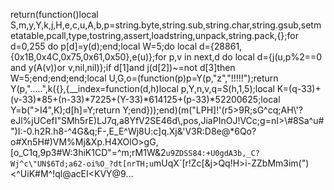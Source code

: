return(function()local S,m,y,Y,k,j,H,e,c,u,A,b,p=string.byte,string.sub,string.char,string.gsub,setmetatable,pcall,type,tostring,assert,loadstring,unpack,string.pack,{};for d=0,255 do p[d]=y(d);end;local W=5;do local d={28861,{0x1B,0x4C,0x75,0x61,0x50},e(u)};for p,v in next,d do local d={j(u,p%2==0 and y(A(v))or v,nil,nil)};if d[1]and j(d[2])~=not d[3]then W=5;end;end;end;local U,G,o=(function(p)p=Y(p,"z","!!!!!");return Y(p,".....",k({},{__index=function(d,h)local p,Y,n,v,q=S(h,1,5);local K=(q-33)+(v-33)*85+(n-33)*7225+(Y-33)*614125+(p-33)*52200625;local Y=b(">I4",K);d[h]=Y;return Y;end}));end)(m("LPH]!'(r5>9R;sG^cq;AH\\'?eJl%jUCefI\"SMh5rE)LJ7q,a8YfV2SE46d\\,pos,JiaPInOJ!VCc;g=nI>\\#8Sa^u#\")I:-0.h2R.h8-^4G&q;F-,E_E^Wj8U:c]q.Xj&'V3R:D8e@*6Qo?o#Xn5H#)VM%Mj&Xp.H4XOlO>gG,[o_C1q,9p3#W:3hiK1CD\"=^m;rM1W&2`u9ZDSS84:+U0gdA3b,_C?Wj^c\"UN$6Td;a62-oi%O_?dt[nrTH;u`mUqX`[r!Zc[&j>Qq!H>i-ZZbMm3im(\")<^UiK#M^!ql@acEI<KVY@9…
